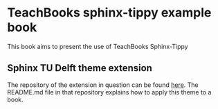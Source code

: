 # TeachBooks sphinx-tippy example book

This book aims to present the use of TeachBooks Sphinx-Tippy

## Sphinx TU Delft theme extension

The repository of the extension in question can be found [here](https://github.com/TeachBooks/teachbooks-sphinx-tippy). The README.md file in that repository explains how to apply this theme to a book.